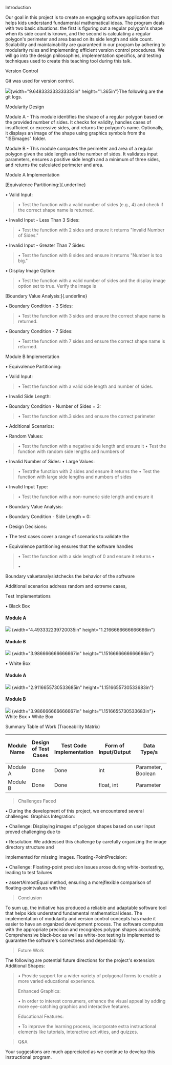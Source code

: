 Introduction

Our goal in this project is to create an engaging software application
that helps kids understand fundamental mathematical ideas. The program
deals with two basic situations: the first is figuring out a regular
polygon\'s shape when its side count is known, and the second is
calculating a regular polygon\'s perimeter and area based on its side
length and side count. Scalability and maintainability are guaranteed in
our program by adhering to modularity rules and implementing efficient
version control procedures. We will go into the design philosophies,
implementation specifics, and testing techniques used to create this
teaching tool during this talk.

Version Control

Git was used for version control.

![](./ximg3x3l.png){width="9.648333333333333in"
height="1.365in"}The following are the git logs.

Modularity Design

Module A - This module identifies the shape of a regular polygon based
on the provided number of sides. It checks for validity, handles cases
of insufficient or excessive sides, and returns the polygon\'s name.
Optionally, it displays an image of the shape using graphics symbols
from the \"ISEimages\" folder.

Module B - This module computes the perimeter and area of a regular
polygon given the side length and the number of sides. It validates
input parameters, ensures a positive side length and a minimum of three
sides, and returns the calculated perimeter and area.

Module A Implementation

[Equivalence Partitioning:]{.underline}

• Valid Input:

> • Test the function with a valid number of sides (e.g., 4) and check
> if the correct shape name is returned.

• Invalid Input - Less Than 3 Sides:

> • Test the function with 2 sides and ensure it returns \"Invalid
> Number of Sides.\"

• Invalid Input - Greater Than 7 Sides:

> • Test the function with 8 sides and ensure it returns \"Number is too
> big.\"

• Display Image Option:

> • Test the function with a valid number of sides and the display image
> option set to true. Verify the image is

[Boundary Value Analysis:]{.underline}

• Boundary Condition - 3 Sides:

> • Test the function with 3 sides and ensure the correct shape name is
> returned.

• Boundary Condition - 7 Sides:

> • Test the function with 7 sides and ensure the correct shape name is
> returned.

Module B Implementation

• Equivalence Partitioning:

• Valid Input:

> • Test the function with a valid side length and number of sides.

• Invalid Side Length:

• Boundary Condition - Number of Sides = 3:

> • Test the function with.3 sides and ensure the correct perimeter

• Additional Scenarios:

• Random Values:

> • Test the function with a negative side length and ensure it • Test
> the function with random side lengths and numbers of

• Invalid Number of Sides: • Large Values:

> • Testrthe function with 2 sides and ensure it returns the • Test the
> function with large side lengths and numbers of sides

• Invalid Input Type:

> • Test the function with a non-numeric side length and ensure it

• Boundary Value Analysis:

• Boundary Condition - Side Length = 0:

• Design Decisions:

• The test cases cover a range of scenarios to.validate the

• Equivalence partitioning ensures that the software handles

> • Test the function with a side length of 0 and ensure it returns •
>
> •

Boundary valuetanalysistchecks the behavior of the software

Additional scenarios address random and extreme cases,


Test Implementations

• Black Box
#### Module A
![](./513fyjp5.png)
{width="4.493332239720035in"
height="1.2166666666666666in"}

#### Module B
![](./tbpeazaq.png)
{width="3.986666666666667in"
height="1.1516666666666666in"}

• White Box
#### Module A
![](./02qw5tfp.png)
{width="2.9116655730533685in"
height="1.1516655730533683in"}
#### Module B
![](./efgmk4om.png)
{width="3.986666666666667in"
height="1.1516655730533683in"}• White Box • White Box


Summary Table of Work (Traceability Matrix)

| Module Name | Design of Test Cases | Test Code Implementation | Form of Input/Output | Data Type/s | Boundary Value Analysis (BVA) | Equivalence Partitioning (EP) | White-Box (WB) |
|-------------|-----------------------|---------------------------|----------------------|-------------|------------------------------|-------------------------------|----------------|
| Module A    | Done                  | Done                      | int                  | Parameter, Boolean | Yes                          | Yes                           | Yes            |
| Module B    | Done                  | Done                      | float, int           | Parameter          | Yes                          | Yes                           | Yes            |


> Challenges Faced

• During the development of this project, we encountered several
challenges: Graphics Integration:

• Challenge: Displaying images of polygon shapes based on user input
proved challenging due to

• Resolution: We addressed this challenge by carefully organizing the
image directory structure and

implemented for missing images. Floating-PointPrecision:

• Challenge: Floating-point precision issues arose during
white-boxtesting, leading to test failures

• assertAlmostEqual method, ensuring a morejflexible comparison of
floating-pointvalues with the

> Conclusion

To sum up, the initiative has produced a reliable and adaptable software
tool that helps kids understand fundamental mathematical ideas. The
implementation of modularity and version control concepts has made it
easier to have an organized development process. The software computes
with the appropriate precision and recognizes polygon shapes accurately.
Comprehensive black-box as well as white-box testing is implemented to
guarantee the software\'s correctness and dependability.

> Future Work

The following are potential future directions for the project\'s
extension: Additional Shapes:

> • Provide support for a wider variety of polygonal forms to enable a
> more varied educational experience.
>
> Enhanced Graphics:
>
> • In order to interest consumers, enhance the visual appeal by adding
> more eye-catching graphics and interactive features.
>
> Educational Features:
>
> • To improve the learning process, incorporate extra instructional
> elements like tutorials, interactive activities, and quizzes.

> Q&A

Your suggestions are much appreciated as we continue to develop this
instructional program.
